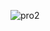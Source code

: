 ![pro2](https://user-images.githubusercontent.com/98626715/205138667-0b30ef6c-54ac-4b3c-89f5-9e446d1763e4.PNG)

